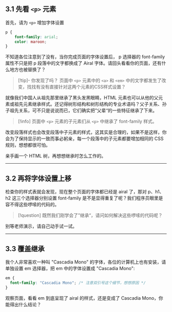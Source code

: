 ## 3.1 先看 `<p>` 元素
首先，请为 `<p>` 增加字体设置

```css
p {
	font-family: arial;
	color: maroon;
}
```
不知道各位注意到了没有，当你完成页面的字体设置后， p 选择器的 font-family 属性不只是把 p 段落中的文字都换成了 Airal 字体。请回头看看你的页面，还有什么地方也被替换了？

>[!tip]- 你发现了吗？
> 页面中 `<p>` 元素中的 `<a>` 和 `<em>` 中的文字都发生了改变，找找有没有直接针对这两个元素的CSS样式设置？

就像我们中国人从祖先那里继承了黑头发黑眼睛，HTML 元素也可以从他的父元素或祖先元素继承样式。还记得树形结构和树形结构的专业术语吗？父子关系、孙子祖先关系，可不只是说说而已，它们确实把”父辈“的一些特征继承了下来。

>[!info]
> 页面中 `<p>` 元素的子元素们从 `<p>` 中继承了 font-family 样式。

改变段落样式也会改变段落中子元素的样式，这其实是合理的，如果不是这样，你会为了保持显示的一致而事必躬亲，每一个段落中的子元素都要增加相同的 CSS 规则，想想都很可怕。

亲手画一个 HTML 树，再想想继承时怎么工作的。

___
## 3.2 再将字体设置上移

检查你的样式表就会发现，现在整个页面的字体都已经是 airal 了，那对 p、h1、h2 这三个选择器分别设置 font-family 是不是显得重复了呢？我们程序员眼里是容不得这些啰嗦的代码的。

>[!question]
> 既然我们刚学会了”继承“，请问如何解决这些啰嗦的代码呢？

别等老师演示，请自己动手试一试。

___
## 3.3 覆盖继承

我个人非常喜欢一种叫 "Cascadia Mono" 的字体，各位的计算机上也有安装，请单独设置 em 选择器，把 em 中的字体设置成 "Cascadia Mono":

```css
em {
  font-family: "Cascadia Mono"; /* 注意双引号这个细节，想想原因 */
}
```

观察页面，看看 em 到底呈现了 airal 的样式，还是变成了 Cascadia Mono，你能得出什么结论？